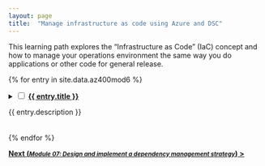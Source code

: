 ```yaml
---
layout: page
title:  "Manage infrastructure as code using Azure and DSC"
---
```


This learning path explores the “Infrastructure as Code” (IaC) concept and how to manage your operations environment the same way you do applications or other code for general release.

{% for entry in site.data.az400mod6 %}
<details style="margin-bottom:20px;">
    <summary>
        <input class="box" type="checkbox" id="{{ entry.chkbxid }}" name="{{ entry.chkbxid }}"/>
        <a href='{{ entry.url }}' target='_blank'>
            <strong>{{ entry.title }}</strong></a>
        <p>{{ entry.description }}</p>
    </summary>
    {% for mod in entry.mods %}<input type="checkbox" class="box" id="{{ mod.chkbxid }}"  name="{{ mod.chkbxid }}" /> <a href='{{ mod.url }}' target='_blank'>{{ mod.title }}</a><br />
    {% endfor %}
</details>
{% endfor %}

[**Next (<small>_Module 07: Design and implement a dependency management strategy_</small>) >**](Mod07)
